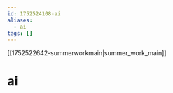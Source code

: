 ```yaml
---
id: 1752524108-ai
aliases:
  - ai
tags: []
---
```


[[1752522642-summerworkmain|summer_work_main]]

# ai
